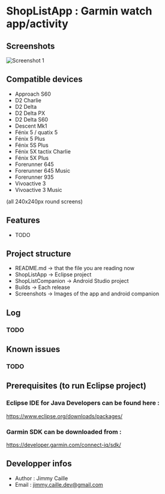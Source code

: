 # ShopListApp : Garmin watch app/activity

## Screenshots
![Screenshot 1](https://raw.githubusercontent.com/jimmycaille/ShopListApp/master/Screenshots/readme.png "Screenshot 1")

## Compatible devices
* Approach S60
* D2 Charlie
* D2 Delta
* D2 Delta PX
* D2 Delta S60
* Descent Mk1
* Fénix 5 / quatix 5
* Fénix 5 Plus
* Fénix 5S Plus
* Fénix 5X tactix Charlie
* Fénix 5X Plus
* Forerunner 645
* Forerunner 645 Music
* Forerunner 935
* Vivoactive 3
* Vivoactive 3 Music

(all 240x240px round screens)

## Features
* TODO

## Project structure
- README.md         -> that the file you are reading now
- ShopListApp       -> Eclipse project
- ShopListCompanion -> Android Studio project
- Builds            -> Each release
- Screenshots       -> Images of the app and android companion

## Log
### TODO

## Known issues
### TODO

## Prerequisites (to run Eclipse project)
### Eclipse IDE for Java Developers can be found here :
https://www.eclipse.org/downloads/packages/
### Garmin SDK can be downloaded from :
https://developer.garmin.com/connect-iq/sdk/

## Developper infos
- Author : Jimmy Caille
- Email  : jimmy.caille.dev@gmail.com
